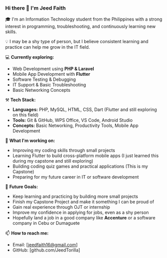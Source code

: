 ### Hi there 👋 I'm Jeed Faith

🎓 I'm an Information Technology student from the Philippines with a strong interest in programming, troubleshooting, and continuously learning new skills.

💡 I may be a shy type of person, but I believe consistent learning and practice can help me grow in the IT field.

💻 **Currently exploring:**
- Web Development using **PHP & Laravel**
- Mobile App Development with **Flutter**
- Software Testing & Debugging
- IT Support & Basic Troubleshooting
- Basic Networking Concepts

⚒️ **Tech Stack:**
- **Languages:** PHP, MySQL, HTML, CSS, Dart (Flutter and still exploring on this field)
- **Tools:** Git & GitHub, WPS Office, VS Code, Android Studio
- **Concepts:** Basic Networking, Productivity Tools, Mobile App Development

🚀 **What I'm working on:**
- Improving my coding skills through small projects
- Learning Flutter to build cross-platform mobile apps (I just learned this during my capstone and still exploring)
- Building coding quiz games and practical applications (This is my Capstone)
- Preparing for my future career in IT or software development

📂 **Future Goals:**
- Keep learning and practicing by building more small projects
- Finish my Capstone Project and make it something I can be proud of
- Gain real experience through OJT or internship
- Improve my confidence in applying for jobs, even as a shy person
- Hopefully land a job in a good company like **Accenture** or a software company in Cebu or Dumaguete


📫 **How to reach me:**
- Email: [jeedfaith16@gmail.com]
- GitHub: [github.com/JeedTorilla]

